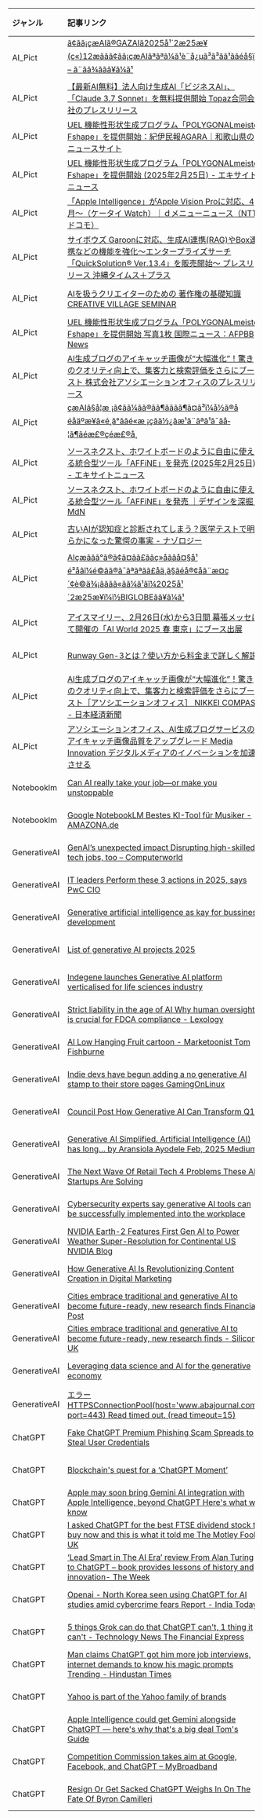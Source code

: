| ジャンル | 記事リンク | 日時 | モデル |
| :----- | :----- | :----- | :----- |
| AI_Pict | [ã¢ãã¡çæAIã®GAZAIã2025å¹´2æ25æ¥(ç«)12æããã¢ãã¡çæAIãªãªã¼ã¹è¨å¿µã³ã³ãã¹ããéå§ï¼ – ã¨ãã¾ããã¥ã¼ã¹](AI_Pict_1740497112.md) | 2025-02-26 00:10 | grok-2-1212 |
| AI_Pict | [【最新AI無料】法人向け生成AI「ビジネスAI」、「Claude 3.7 Sonnet」を無料提供開始 Topaz合同会社のプレスリリース](AI_Pict_1740497070.md) | 2025-02-26 00:10 | grok-2-1212 |
| AI_Pict | [UEL 機能性形状生成プログラム「POLYGONALmeister Fshape」を提供開始：紀伊民報AGARA｜和歌山県のニュースサイト](AI_Pict_1740497019.md) | 2025-02-26 00:10 | grok-2-1212 |
| AI_Pict | [UEL 機能性形状生成プログラム「POLYGONALmeister Fshape」を提供開始 (2025年2月25日) - エキサイトニュース](AI_Pict_1740496964.md) | 2025-02-26 00:10 | grok-2-1212 |
| AI_Pict | [「Apple Intelligence」がApple Vision Proに対応、4月〜（ケータイ Watch）｜ｄメニューニュース（NTTドコモ）](AI_Pict_1740496917.md) | 2025-02-26 00:10 | grok-2-1212 |
| AI_Pict | [サイボウズ Garoonに対応、生成AI連携(RAG)やBox連携などの機能を強化～エンタープライズサーチ「QuickSolution® Ver.13.4」を販売開始～ プレスリリース 沖縄タイムス＋プラス](AI_Pict_1740496869.md) | 2025-02-26 00:10 | grok-2-1212 |
| AI_Pict | [AIを扱うクリエイターのための 著作権の基礎知識 CREATIVE VILLAGE SEMINAR](AI_Pict_1740496804.md) | 2025-02-26 00:10 | grok-2-1212 |
| AI_Pict | [UEL 機能性形状生成プログラム「POLYGONALmeister Fshape」を提供開始 写真1枚 国際ニュース：AFPBB News](AI_Pict_1740496758.md) | 2025-02-26 00:10 | grok-2-1212 |
| AI_Pict | [AI生成ブログのアイキャッチ画像が“大幅進化”！驚きのクオリティ向上で、集客力と検索評価をさらにブースト 株式会社アソシエーションオフィスのプレスリリース](AI_Pict_1740496701.md) | 2025-02-26 00:10 | grok-2-1212 |
| AI_Pict | [çæAIã§å­¦æ ¡ã¢ãã¼ãã®ã­ã¶ãããã¶ã¤ã³ï¼å½ã®å éåäºæ¥­ã«é¸ã°ããé«æ ¡çãä½¿ãæ¹ã¨ãªã¹ã¯ãå­¦ã¶ãéæ£®çéæ£®å¸](AI_Pict_1740496647.md) | 2025-02-26 00:10 | grok-2-1212 |
| AI_Pict | [ソースネクスト、ホワイトボードのように自由に使える統合型ツール「AFFiNE」を発売 (2025年2月25日) - エキサイトニュース](AI_Pict_1740496606.md) | 2025-02-26 00:10 | grok-2-1212 |
| AI_Pict | [ソースネクスト、ホワイトボードのように自由に使える統合型ツール「AFFiNE」を発売 ｜デザインを深掘り MdN](AI_Pict_1740496558.md) | 2025-02-26 00:10 | grok-2-1212 |
| AI_Pict | [古いAIが認知症と診断されてしまう？医学テストで明らかになった驚愕の事実 - ナゾロジー](AI_Pict_1740496511.md) | 2025-02-26 00:10 | grok-2-1212 |
| AI_Pict | [AIçæãã­ã°ã®ã¢ã¤ã­ã£ããç»åãâå¤§å¹ é²åâï¼é©ãã®ã¯ãªãªãã£åä¸ã§ãéå®¢åã¨æ¤ç´¢è©ä¾¡ãããã«ãã¼ã¹ãï¼2025å¹´2æ25æ¥ï¼ï½BIGLOBEãã¥ã¼ã¹](AI_Pict_1740496465.md) | 2025-02-26 00:10 | grok-2-1212 |
| AI_Pict | [アイスマイリー、2月26日(水)から3日間 幕張メッセにて開催の「AI World 2025 春 東京」にブース出展](AI_Pict_1740496411.md) | 2025-02-26 00:10 | grok-2-1212 |
| AI_Pict | [Runway Gen-3とは？使い方から料金まで詳しく解説](AI_Pict_1740496362.md) | 2025-02-26 00:10 | grok-2-1212 |
| AI_Pict | [AI生成ブログのアイキャッチ画像が“大幅進化”！驚きのクオリティ向上で、集客力と検索評価をさらにブースト［アソシエーションオフィス］ NIKKEI COMPASS - 日本経済新聞](AI_Pict_1740496288.md) | 2025-02-26 00:10 | grok-2-1212 |
| AI_Pict | [アソシエーションオフィス、AI生成ブログサービスのアイキャッチ画像品質をアップグレード Media Innovation デジタルメディアのイノベーションを加速させる](AI_Pict_1740496245.md) | 2025-02-26 00:10 | grok-2-1212 |
| Notebooklm | [Can AI really take your job—or make you unstoppable](Notebooklm_1740496198.md) | 2025-02-26 00:08 | grok-2-1212 |
| Notebooklm | [Google NotebookLM Bestes KI-Tool für Musiker - AMAZONA.de](Notebooklm_1740496153.md) | 2025-02-26 00:08 | grok-2-1212 |
| GenerativeAI | [GenAI’s unexpected impact Disrupting high-skilled tech jobs, too – Computerworld](GenerativeAI_1740412062.md) | 2025-02-25 00:32 | grok-2-1212 |
| GenerativeAI | [IT leaders Perform these 3 actions in 2025, says PwC CIO](GenerativeAI_1740412014.md) | 2025-02-25 00:32 | grok-2-1212 |
| GenerativeAI | [Generative artificial intelligence as kay for bussines development](GenerativeAI_1740411963.md) | 2025-02-25 00:32 | grok-2-1212 |
| GenerativeAI | [List of generative AI projects 2025](GenerativeAI_1740411906.md) | 2025-02-25 00:32 | grok-2-1212 |
| GenerativeAI | [Indegene launches Generative AI platform verticalised for life sciences industry](GenerativeAI_1740411854.md) | 2025-02-25 00:32 | grok-2-1212 |
| GenerativeAI | [Strict liability in the age of AI Why human oversight is crucial for FDCA compliance - Lexology](GenerativeAI_1740411811.md) | 2025-02-25 00:32 | grok-2-1212 |
| GenerativeAI | [AI Low Hanging Fruit cartoon - Marketoonist Tom Fishburne](GenerativeAI_1740411764.md) | 2025-02-25 00:32 | grok-2-1212 |
| GenerativeAI | [Indie devs have begun adding a no generative AI stamp to their store pages GamingOnLinux](GenerativeAI_1740411717.md) | 2025-02-25 00:32 | grok-2-1212 |
| GenerativeAI | [Council Post How Generative AI Can Transform Q1](GenerativeAI_1740411671.md) | 2025-02-25 00:32 | grok-2-1212 |
| GenerativeAI | [Generative AI Simplified. Artificial Intelligence (AI) has long… by Aransiola Ayodele Feb, 2025 Medium](GenerativeAI_1740411617.md) | 2025-02-25 00:32 | grok-2-1212 |
| GenerativeAI | [The Next Wave Of Retail Tech 4 Problems These AI Startups Are Solving](GenerativeAI_1740411561.md) | 2025-02-25 00:32 | grok-2-1212 |
| GenerativeAI | [Cybersecurity experts say generative AI tools can be successfully implemented into the workplace](GenerativeAI_1740411493.md) | 2025-02-25 00:32 | grok-2-1212 |
| GenerativeAI | [NVIDIA Earth-2 Features First Gen AI to Power Weather Super-Resolution for Continental US NVIDIA Blog](GenerativeAI_1740411441.md) | 2025-02-25 00:32 | grok-2-1212 |
| GenerativeAI | [How Generative AI Is Revolutionizing Content Creation in Digital Marketing](GenerativeAI_1740411394.md) | 2025-02-25 00:32 | grok-2-1212 |
| GenerativeAI | [Cities embrace traditional and generative AI to become future-ready, new research finds Financial Post](GenerativeAI_1740411345.md) | 2025-02-25 00:32 | grok-2-1212 |
| GenerativeAI | [Cities embrace traditional and generative AI to become future-ready, new research finds - Silicon UK](GenerativeAI_1740411291.md) | 2025-02-25 00:32 | grok-2-1212 |
| GenerativeAI | [Leveraging data science and AI for the generative economy](GenerativeAI_1740411229.md) | 2025-02-25 00:32 | grok-2-1212 |
| GenerativeAI | [エラー HTTPSConnectionPool(host='www.abajournal.com', port=443) Read timed out. (read timeout=15)](GenerativeAI_1740411176.md) | 2025-02-25 00:32 | grok-2-1212 |
| ChatGPT | [Fake ChatGPT Premium Phishing Scam Spreads to Steal User Credentials](ChatGPT_1740411104.md) | 2025-02-25 00:18 | grok-2-1212 |
| ChatGPT | [Blockchain's quest for a ‘ChatGPT Moment’](ChatGPT_1740411054.md) | 2025-02-25 00:18 | grok-2-1212 |
| ChatGPT | [Apple may soon bring Gemini AI integration with Apple Intelligence, beyond ChatGPT Here's what we know](ChatGPT_1740410985.md) | 2025-02-25 00:18 | grok-2-1212 |
| ChatGPT | [I asked ChatGPT for the best FTSE dividend stock to buy now and this is what it told me The Motley Fool UK](ChatGPT_1740410945.md) | 2025-02-25 00:18 | grok-2-1212 |
| ChatGPT | [‘Lead Smart in The AI Era’ review From Alan Turing to ChatGPT – book provides lessons of history and innovation- The Week](ChatGPT_1740410899.md) | 2025-02-25 00:18 | grok-2-1212 |
| ChatGPT | [Openai - North Korea seen using ChatGPT for AI studies amid cybercrime fears Report - India Today](ChatGPT_1740410854.md) | 2025-02-25 00:18 | grok-2-1212 |
| ChatGPT | [5 things Grok can do that ChatGPT can't, 1 thing it can't - Technology News The Financial Express](ChatGPT_1740410808.md) | 2025-02-25 00:18 | grok-2-1212 |
| ChatGPT | [Man claims ChatGPT got him more job interviews, internet demands to know his magic prompts Trending - Hindustan Times](ChatGPT_1740410766.md) | 2025-02-25 00:18 | grok-2-1212 |
| ChatGPT | [Yahoo is part of the Yahoo family of brands](ChatGPT_1740410720.md) | 2025-02-25 00:18 | grok-2-1212 |
| ChatGPT | [Apple Intelligence could get Gemini alongside ChatGPT — here's why that's a big deal Tom's Guide](ChatGPT_1740410674.md) | 2025-02-25 00:18 | grok-2-1212 |
| ChatGPT | [Competition Commission takes aim at Google, Facebook, and ChatGPT – MyBroadband](ChatGPT_1740410630.md) | 2025-02-25 00:18 | grok-2-1212 |
| ChatGPT | [Resign Or Get Sacked ChatGPT Weighs In On The Fate Of Byron Camilleri](ChatGPT_1740410579.md) | 2025-02-25 00:18 | grok-2-1212 |

